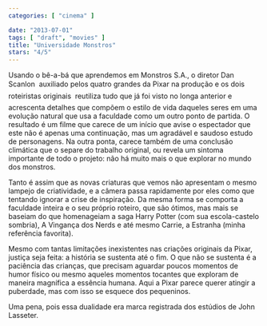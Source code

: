 ```yaml
---
categories: [ "cinema" ]

date: "2013-07-01"
tags: [ "draft", "movies" ]
title: "Universidade Monstros"
stars: "4/5"
---
```

Usando o bê-a-bá que aprendemos em Monstros S.A., o diretor Dan Scanlon  auxiliado pelos quatro grandes da Pixar na produção e os dois roteiristas originais  reutiliza tudo que já foi visto no longa anterior e acrescenta detalhes que compõem o estilo de vida daqueles seres em uma evolução natural que usa a faculdade como um outro ponto de partida. O resultado é um filme que carece de um início que avise o espectador que este não é apenas uma continuação, mas um agradável e saudoso estudo de personagens. Na outra ponta, carece também de uma conclusão climática que o separe do trabalho original, ou revela um sintoma importante de todo o projeto: não há muito mais o que explorar no mundo dos monstros.

Tanto é assim que as novas criaturas que vemos não apresentam o mesmo lampejo de criatividade, e a câmera passa rapidamente por eles como que tentando ignorar a crise de inspiração. Da mesma forma se comporta a faculdade inteira e o seu próprio roteiro, que são ótimos, mas mais se baseiam do que homenageiam a saga Harry Potter (com sua escola-castelo sombria), A Vingança dos Nerds e até mesmo Carrie, a Estranha (minha referência favorita).

Mesmo com tantas limitações inexistentes nas criações originais da Pixar, justiça seja feita: a história se sustenta até o fim. O que não se sustenta é a paciência das crianças, que precisam aguardar poucos momentos de humor físico ou mesmo aqueles momentos tocantes que exploram de maneira magnífica a essência humana. Aqui a Pixar parece querer atingir a puberdade, mas com isso se esquece dos pequeninos.

Uma pena, pois essa dualidade era marca registrada dos estúdios de John Lasseter.

